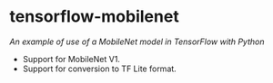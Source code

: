 tensorflow-mobilenet
====================

*An example of use of a MobileNet model in TensorFlow with Python*

- Support for MobileNet V1.
- Support for conversion to TF Lite format.